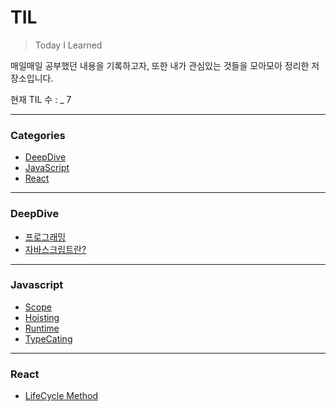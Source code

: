 # TIL

> Today I Learned

매일매일 공부했던 내용을 기록하고자, 또한 내가 관심있는 것들을 모아모아 정리한 저장소입니다.

현재 TIL 수 : _ 7

---
### Categories
* [DeepDive](#deepdive)
* [JavaScript](#javascript)
* [React](#react)
---

### DeepDive
- [프로그래밍](deep-dive/1장-프로그래밍/1-프로그래밍.md)
- [자바스크립트란?](deep-dive/2장-자바스크립트란/2-자바스크립트란.md)

---

### Javascript
- [Scope](Javascript/Scope.md)
- [Hoisting](Javascript/Hoisting.md)
- [Runtime](Javascript/Runtime.md)
- [TypeCating](Javascript/TypeCasting.md)

---

### React
* [LifeCycle Method](React/LifeCycle-Method.md)